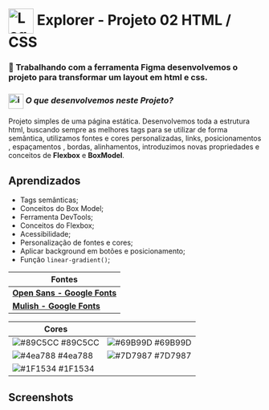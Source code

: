 # <img src="https://imgur.com/X4HdxWx.png"  width="50px" align="center" alt="Logo Explorer em formato de Hexagono Azul com detalhes azul claro"> Explorer - Projeto 02 HTML / CSS

### 📌 Trabalhando com a ferramenta Figma desenvolvemos o projeto para transformar um layout em html e css.


### <img src="https://imgur.com/VhTBbHg.png" alt="imagem de um notebook" align="center" width="30px"> _**O que desenvolvemos neste Projeto?**_

Projeto simples de uma página estática. Desenvolvemos toda a estrutura html, buscando sempre as melhores tags para se utilizar de forma semântica, utilizamos fontes e cores personalizadas, links, posicionamentos , espaçamentos , bordas, alinhamentos, introduzimos novas propriedades e conceitos de **Flexbox** e **BoxModel**.

## Aprendizados

-  Tags semânticas;
-  Conceitos do Box Model;
-  Ferramenta DevTools;
-  Conceitos do Flexbox;
-  Acessibilidade;
-  Personalização de fontes e cores;
-  Aplicar background em botões e posicionamento;
-  Função `linear-gradient()`;

| **Fontes** |
| ----------------- | 
| **[Open Sans - Google Fonts](https://fonts.google.com/specimen/Open+Sans?query=open+sans)** |
| **[Mulish - Google Fonts](https://fonts.google.com/specimen/Mulish?query=mulish)** |
    


  | **Cores**               |                                                 |
| ----------------- | ---------------------------------------------------------------- |
| ![#89C5CC](https://via.placeholder.com/10/89C5CC?text=+) #89C5CC       | ![#69B99D](https://via.placeholder.com/10/69B99D?text=+) #69B99D |
| ![#4ea788](https://via.placeholder.com/10/4ea788?text=+) #4ea788       | ![#7D7987](https://via.placeholder.com/10/7D7987?text=+) #7D7987 |
| ![#1F1534](https://via.placeholder.com/10/1F1534?text=+) #1F1534       |  |





## Screenshots

<img src="">


